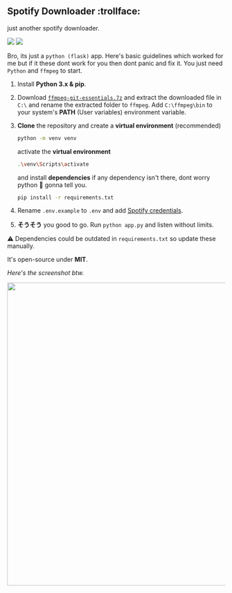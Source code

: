 ## Spotify Downloader :trollface:

just another spotify downloader.

<img src="https://img.shields.io/badge/Python-3776AB?style=flat&logo=python&logoColor=white"> <img src="https://img.shields.io/badge/Flask-000000?style=flat&logo=flask&logoColor=white">

Bro, its just a `python (flask)` app. Here's basic guidelines which worked for me but if it these dont work for you then dont panic and fix it. You just need `Python` and `ffmpeg` to start.

1. Install **Python 3.x & pip**.

2. Download [`ffmpeg-git-essentials.7z`](https://www.gyan.dev/ffmpeg/builds/) and extract the downloaded file in `C:\` and rename the extracted folder to `ffmpeg`. Add `C:\ffmpeg\bin` to your system's **PATH** (User variables) environment variable.
   
3. **Clone** the repository and create a **virtual environment** (recommended)
   ```bash
   python -m venv venv
   ```
   activate the **virtual environment**
     ```bash
     .\venv\Scripts\activate
     ```
     and install **dependencies** if any dependency isn't there, dont worry python 🐍 gonna tell you.
   ```bash
   pip install -r requirements.txt
   ```
   
4. Rename `.env.example` to `.env` and add [Spotify credentials](https://developer.spotify.com/dashboard/).

5. **そうそう** you good to go. Run `python app.py` and listen without limits.

⚠️ Dependencies could be outdated in `requirements.txt` so update these manually.

It's open-source under **MIT**.

*Here's the screenshot btw.*

<img src="https://github.com/user-attachments/assets/1d4ea66e-ddb3-4d50-9441-09eb0a866421" width="700px">


